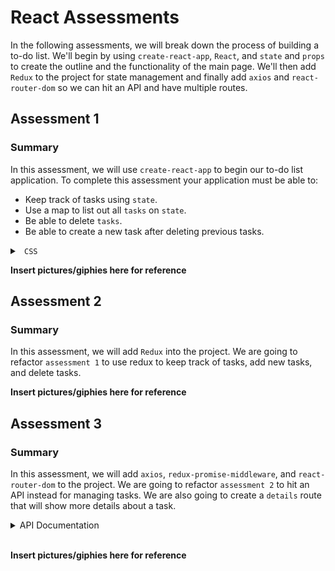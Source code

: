 # React Assessments

In the following assessments, we will break down the process of building a to-do list. We'll begin by using `create-react-app`, `React`, and `state` and `props` to create the outline and the functionality of the main page. We'll then add `Redux` to the project for state management and finally add `axios` and `react-router-dom` so we can hit an API and have multiple routes.

## Assessment 1

### Summary

In this assessment, we will use `create-react-app` to begin our to-do list application. To complete this assessment your application must be able to:

* Keep track of tasks using `state`.
* Use a map to list out all `tasks` on `state`.
* Be able to delete `tasks`.
* Be able to create a new task after deleting previous tasks.

<details>

<summary> <code> CSS </code> </summary>

```css

```

</details>


<b> Insert pictures/giphies here for reference </b>

## Assessment 2

### Summary

In this assessment, we will add `Redux` into the project. We are going to refactor `assessment 1` to use redux to keep track of tasks, add new tasks, and delete tasks. 

<b> Insert pictures/giphies here for reference </b>

## Assessment 3

### Summary

In this assessment, we will add `axios`, `redux-promise-middleware`, and `react-router-dom` to the project. We are going to refactor `assessment 2` to hit an API instead for managing tasks. We are also going to create a `details` route that will show more details about a task. 

<details>

<summary> API Documentation </summary>

<br />

The API url: `api url goes here`.

GET - Returns an array of all tasks.

</details>

<br />

<b> Insert pictures/giphies here for reference </b>